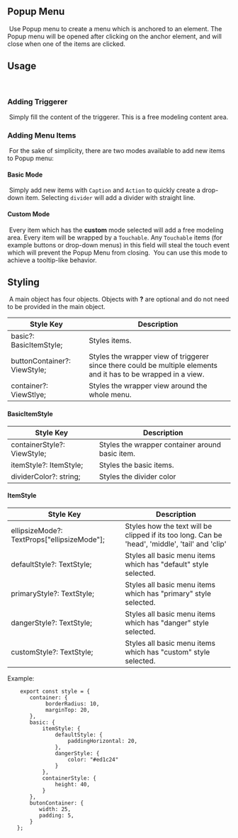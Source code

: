 ## Popup Menu

​
Use Popup menu to create a menu which is anchored to an element. The Popup menu will be opened after clicking on the anchor element, and will close when one of the items are clicked.
​

## Usage

​

### Adding Triggerer

​
Simply fill the content of the triggerer. This is a free modeling content area.
​

### Adding Menu Items

​
For the sake of simplicity, there are two modes available to add new items to Popup menu:
​

#### Basic Mode

​
Simply add new items with `Caption` and `Action` to quickly create a drop-down item. Selecting `divider` will add a divider with straight line.
​

#### Custom Mode

​
Every item which has the **custom** mode selected will add a free modeling area. Every item will be wrapped by a `Touchable`. Any `Touchable` items (for example buttons or drop-down menus) in this field will steal the touch event which will prevent the Popup Menu from closing.
​
You can use this mode to achieve a tooltip-like behavior.
​

## Styling

​
A main object has four objects. Objects with **?** are optional and do not need to be provided in the main object.

| Style Key                    | Description                                                                                                      |
| ---------------------------- | ---------------------------------------------------------------------------------------------------------------- |
| basic?: BasicItemStyle;      | Styles items\.                                                                                                   |
| buttonContainer?: ViewStyle; | Styles the wrapper view of triggerer since there could be multiple elements and it has to be wrapped in a view\. |
| container?: ViewStlye;       | Styles the wrapper view around the whole menu\.                                                                  |

#### BasicItemStyle

| Style Key                   | Description                                      |
| --------------------------- | ------------------------------------------------ |
| containerStyle?: ViewStyle; | Styles the wrapper container around basic item\. |
| itemStyle?: ItemStyle;      | Styles the basic items\.                         |
| dividerColor?: string;      | Styles the divider color                         |

#### ItemStyle

| Style Key                                     | Description                                                                                      |
| --------------------------------------------- | ------------------------------------------------------------------------------------------------ |
| ellipsizeMode?: TextProps\["ellipsizeMode"\]; | Styles how the text will be clipped if its too long\. Can be 'head', 'middle', 'tail' and 'clip' |
| defaultStyle?: TextStyle;                     | Styles all basic menu items which has "default" style selected\.                                 |
| primaryStyle?: TextStyle;                     | Styles all basic menu items which has "primary" style selected\.                                 |
| dangerStyle?: TextStyle;                      | Styles all basic menu items which has "danger" style selected\.                                  |
| customStyle?: TextStyle;                      | Styles all basic menu items which has "custom" style selected\.                                  |

Example:

```
    export const style = {
       container: {
       		borderRadius: 10,
       		marginTop: 20,
       },
       basic: {
           itemStyle: {
               defaultStyle: {
                   paddingHorizontal: 20,
               },
               dangerStyle: {
                   color: "#ed1c24"
               }
           },
           containerStyle: {
               height: 40,
           }
       },
       butonContainer: {
          width: 25,
          padding: 5,
       }
   };
```

